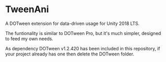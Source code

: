 # TweenAni
A DOTween extension for data-driven usage for Unity 2018 LTS.

The funtionality is similar to DOTween Pro, but it's much simpler, designed to feed my own needs.

As dependency DOTween v1.2.420 has been included in this repository, if your project already has one then delete the DOTween folder.
